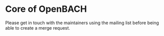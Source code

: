 Core of OpenBACH
================

Please get in touch with the maintainers using the mailing list before being
able to create a merge request.
